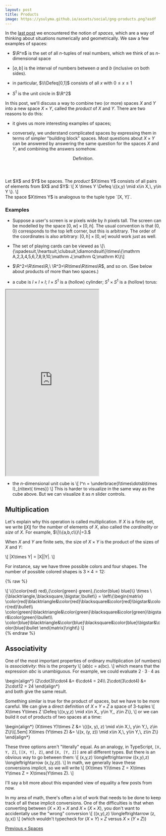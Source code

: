 ```yaml
---
layout: post
title: Products
image: https://ysulyma.github.io/assets/social/gng-products.png?asdf
---
```

In the [last post](/2023/02/21/spaces.html) we encountered the notion of _spaces_, which are a way of thinking about situations numerically and geometrically. We saw a few examples of spaces:

- $\R^n$ is the set of all $n$-tuples of real numbers, which we think of as $n$-dimensional space

- $[a, b]$ is the interval of numbers between $a$ and $b$ (inclusive on both sides).

- in particular, $\I\Defeq[0,1]$ consists of all $x$ with $0\le x\le 1$

- $S^1$ is the unit circle in $\R^2$

In this post, we'll discuss a way to combine two (or more) spaces $X$ and $Y$ into a new space $X\times Y$, called the <dfn>product</dfn> of $X$ and $Y$. There are two reasons to do this:

- it gives us more interesting examples of spaces;

- conversely, we understand complicated spaces by expressing them in terms of simpler "building block" spaces. Most questions about $X\times Y$ can be answered by answering the same question for the spaces $X$ and $Y$, and combining the answers somehow.

<div class="definition">
  <header>Definition.</header>
  Let $X$ and $Y$ be spaces. The <dfn>product</dfn> $X\times Y$ consists of all pairs of elements from $X$ and $Y$:
  \[ X \times Y \Defeq \{(x,y) \mid x\in X,\, y\in Y \}. \]
</div>
The space $X\times Y$ is analogous to the tuple type `[X, Y]`.

### Examples

- Suppose a user's screen is $w$ pixels wide by $h$ pixels tall. The screen can be modelled by the space $[0, w]\times[0,h]$. The usual convention is that $(0,0)$ corresponds to the top left corner, but this is arbitrary. The order of the coordinates is also arbitrary: $[0,h]\times[0,w]$ would work just as well.

- The set of playing cards can be viewed as \\[\\{\spadesuit,\heartsuit,\clubsuit,\diamondsuit\\}\times\\{\mathrm A,2,3,4,5,6,7,8,9,10,\mathrm J,\mathrm Q,\mathrm K\\}\\]

- $\R^2=\R\times\R,\ \R^3=\R\times\R\times\R$, and so on. (See below about products of more than two spaces.)

- a cube is $I\times I\times I$; $I\times S^1$ is a (hollow) cylinder; $S^1\times S^1$ is a (hollow) torus:

<iframe src="https://codesandbox.io/embed/product-examples-fzi6pp?fontsize=14&hidenavigation=1&theme=dark&view=preview"
     allow="fullscreen"
     height="600"
     sandbox="allow-forms allow-modals allow-popups allow-presentation allow-same-origin allow-scripts"
   ></iframe>

- the $n$-dimensional unit cube is
  \\[ I^n = \underbrace{I\times\dotsb\times I}_{n\text{ times}} \\]
  This is harder to visualize in the same way as the cube above. But we can visualize it as $n$ slider controls.

## Multiplication

Let's explain why this operation is called multiplication. If $X$ is a finite set, we write $\|X\|$ for the number of elements of $X$, also called the <dfn>cardinality</dfn> or <dfn>size</dfn> of $X.$ For example, $\|\\{a,b,c\\}\|=3.$

When $X$ and $Y$ are finite sets, the size of $X\times Y$ is the product of the sizes of $X$ and $Y:$

\\[ \|X\times Y\| = \|X\|\|Y\|. \\]

For instance, say we have three possible colors and four shapes. The number of possible colored shapes is $3\times4=12:$

  {% raw %}
<div>
\[
\{{\color{red} red},{\color{green} green},{\color{blue} blue}\}
\times
\{\blacktriangle,\blacksquare,\bigstar,\bullet\}
=
\left\{\begin{matrix}
\color{red}\blacktriangle&\color{red}\blacksquare&\color{red}\bigstar&\color{red}\bullet\\
\color{green}\blacktriangle&\color{green}\blacksquare&\color{green}\bigstar&\color{green}\bullet\\
\color{blue}\blacktriangle&\color{blue}\blacksquare&\color{blue}\bigstar&\color{blue}\bullet
\end{matrix}\right\}
\]
</div>
{% endraw %}

## Associativity

One of the most important properties of ordinary multiplication (of numbers) is _associativity_: this is the property
\\[ (ab)c = a(bc). \\]
which means that the expression $abc$ is unambiguous. For example, we could evaluate $2\cdot3\cdot4$ as
<div>
\begin{align*}
  (2\cdot3)\cdot4 &= 6\cdot4 = 24\\
  2\cdot(3\cdot4) &= 2\cdot12 = 24
\end{align*}
</div>
and both give the same result.

Something similar is true for the product of spaces, but we have to be more careful. We can give a direct definition of $X\times Y\times Z$ a space of 3-tuples
\\[ X\times Y\times Z \Defeq \\{(x,y,z) \mid x\in X,\, y\in Y,\, z\in Z\\}, \\]
or we can build it out of products of two spaces at a time:
<div>
\begin{align*}
  (X\times Y)\times Z &= \{((x, y), z) \mid x\in X,\, y\in Y,\, z\in Z\}\\[.5em]
  X\times (Y\times Z) &= \{(x, (y, z)) \mid x\in X,\, y\in Y,\, z\in Z\}
\end{align*}
</div>

These three options aren't "literally" equal. As an analogy, in TypeScript, `[X, Y, Z]`, `[[X, Y], Z]`, and `[X, [Y, Z]]` are all different types. But there is an obvious way to go between them:
\\[ (x,y,z) \longleftrightarrow ((x,y),z) \longleftrightarrow (x,(y,z)). \\]
In math, we generally leave these conversions implicit, so we will write
\\[ (X\times Y)\times Z = X\times Y\times Z = X\times(Y\times Z). \\]

I'll say a bit more about this expanded view of equality a few posts from now.

In my area of math, there's often a lot of work that needs to be done to keep track of all these implicit conversions. One of the difficulties is that when converting between $(X\times X)\times X$ and $X\times(X\times X)$, you don't want to accidentally use the "wrong" conversion
\\[ ((x,y),z) \longleftrightarrow (z,(y,x)) \\]
(which wouldn't typecheck for $(X\times Y)\times Z$ versus $X\times(Y\times Z)$)

<nav class="blog-nav">
  <a class="prev" href="/2023/02/21/spaces.html">
    <span class="hint">Previous</span>
    <span class="title">&laquo; Spaces</span>
  </a>
</nav>